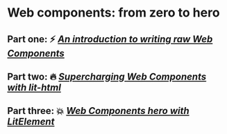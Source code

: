 # Web components: from zero to hero

## Part one: ⚡️ [_An introduction to writing raw Web Components_](https://github.com/thepassle/webcomponents-from-zero-to-hero/tree/master/part-one)
## Part two: 🔥 [_Supercharging Web Components with lit-html_](https://github.com/thepassle/webcomponents-from-zero-to-hero/tree/master/part-two)
## Part three: 💥 [_Web Components hero with LitElement_](https://github.com/thepassle/webcomponents-from-zero-to-hero/tree/master/part-three)
